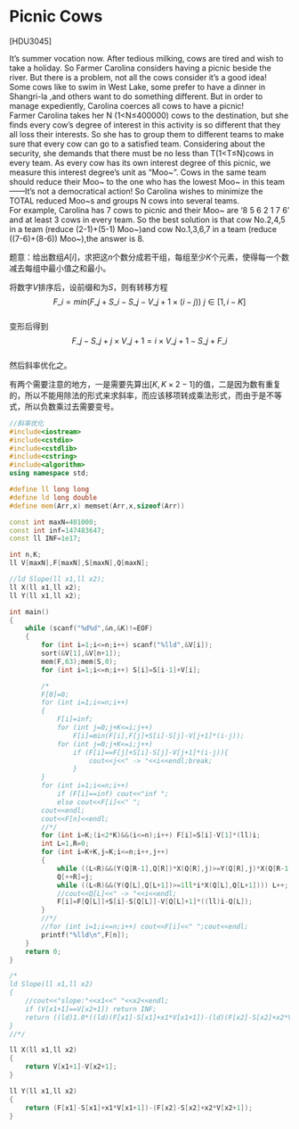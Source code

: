 # Picnic Cows
[HDU3045]

It’s summer vocation now. After tedious milking, cows are tired and wish to take a holiday. So Farmer Carolina considers having a picnic beside the river. But there is a problem, not all the cows consider it’s a good idea! Some cows like to swim in West Lake, some prefer to have a dinner in Shangri-la ,and others want to do something different. But in order to manage expediently, Carolina coerces all cows to have a picnic!  
Farmer Carolina takes her N (1<N≤400000) cows to the destination, but she finds every cow’s degree of interest in this activity is so different that they all loss their interests. So she has to group them to different teams to make sure that every cow can go to a satisfied team. Considering about the security, she demands that there must be no less than T(1<T≤N)cows in every team. As every cow has its own interest degree of this picnic, we measure this interest degree’s unit as “Moo~”. Cows in the same team should reduce their Moo~ to the one who has the lowest Moo~ in this team——It’s not a democratical action! So Carolina wishes to minimize the TOTAL reduced Moo~s and groups N cows into several teams.  
For example, Carolina has 7 cows to picnic and their Moo~ are ‘8 5 6 2 1 7 6’ and at least 3 cows in every team. So the best solution is that cow No.2,4,5 in a team (reduce (2-1)+(5-1) Moo~)and cow No.1,3,6,7 in a team (reduce ((7-6)+(8-6)) Moo~),the answer is 8. 

题意：给出数组$A[i]$，求把这$n$个数分成若干组，每组至少$K$个元素，使得每一个数减去每组中最小值之和最小。

将数字$V$排序后，设前缀和为$S$，则有转移方程  
$$F\_i=min(F\_j+S\_i-S\_j-V\_{j+1} \times (i-j)) \ j \in [1,i-K]$$  
变形后得到  
$$F\_j-S\_j+j \times V\_{j+1}=i \times V\_{j+1}-S\_j+F\_i$$  
然后斜率优化之。

有两个需要注意的地方，一是需要先算出$[K,K \times 2-1]$的值，二是因为数有重复的，所以不能用除法的形式来求斜率，而应该移项转成乘法形式，而由于是不等式，所以负数乘过去需要变号。

```cpp
//斜率优化
#include<iostream>
#include<cstdio>
#include<cstdlib>
#include<cstring>
#include<algorithm>
using namespace std;

#define ll long long
#define ld long double
#define mem(Arr,x) memset(Arr,x,sizeof(Arr))

const int maxN=401000;
const int inf=147483647;
const ll INF=1e17;

int n,K;
ll V[maxN],F[maxN],S[maxN],Q[maxN];

//ld Slope(ll x1,ll x2);
ll X(ll x1,ll x2);
ll Y(ll x1,ll x2);

int main()
{
	while (scanf("%d%d",&n,&K)!=EOF)
	{
		for (int i=1;i<=n;i++) scanf("%lld",&V[i]);
		sort(&V[1],&V[n+1]);
		mem(F,63);mem(S,0);
		for (int i=1;i<=n;i++) S[i]=S[i-1]+V[i];

		/*
		F[0]=0;
		for (int i=1;i<=n;i++)
		{
			F[i]=inf;
			for (int j=0;j+K<=i;j++)
				F[i]=min(F[i],F[j]+S[i]-S[j]-V[j+1]*(i-j));
			for (int j=0;j+K<=i;j++)
				if (F[i]==F[j]+S[i]-S[j]-V[j+1]*(i-j)){
					cout<<j<<" -> "<<i<<endl;break;
				}
		}
		for (int i=1;i<=n;i++)
			if (F[i]==inf) cout<<"inf ";
			else cout<<F[i]<<" ";
		cout<<endl;
		cout<<F[n]<<endl;
        //*/
		for (int i=K;(i<2*K)&&(i<=n);i++) F[i]=S[i]-V[1]*(ll)i;
		int L=1,R=0;
		for (int i=K+K,j=K;i<=n;i++,j++)
		{
			while ((L<R)&&(Y(Q[R-1],Q[R])*X(Q[R],j)>=Y(Q[R],j)*X(Q[R-1],Q[R]))) R--;
			Q[++R]=j;
			while ((L<R)&&(Y(Q[L],Q[L+1])>=1ll*i*X(Q[L],Q[L+1]))) L++;
			//cout<<Q[L]<<" -> "<<i<<endl;
			F[i]=F[Q[L]]+S[i]-S[Q[L]]-V[Q[L]+1]*((ll)i-Q[L]);
		}
		//*/
		//for (int i=1;i<=n;i++) cout<<F[i]<<" ";cout<<endl;
		printf("%lld\n",F[n]);
	}
	return 0;
}

/*
ld Slope(ll x1,ll x2)
{
	//cout<<"slope:"<<x1<<" "<<x2<<endl;
	if (V[x1+1]==V[x2+1]) return INF;
	return ((ld)1.0*((ld)(F[x1]-S[x1]+x1*V[x1+1])-(ld)(F[x2]-S[x2]+x2*V[x2+1])))/((ld)1.0*(V[x1+1]-V[x2+1]));
}
//*/

ll X(ll x1,ll x2)
{
	return V[x1+1]-V[x2+1];
}

ll Y(ll x1,ll x2)
{
	return (F[x1]-S[x1]+x1*V[x1+1])-(F[x2]-S[x2]+x2*V[x2+1]);
}
```